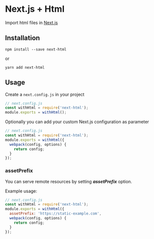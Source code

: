 # Next.js + Html

Import html files in [Next.js](https://github.com/zeit/next.js)

## Installation

```
npm install --save next-html
```

or

```
yarn add next-html
```

## Usage

Create a `next.config.js` in your project

```js
// next.config.js
const withHtml = require('next-html');
module.exports = withHtml();
```

Optionally you can add your custom Next.js configuration as parameter

```js
// next.config.js
const withHtml = require('next-html');
module.exports = withHtml({
  webpack(config, options) {
    return config;
  }
});
```

### assetPrefix

You can serve remote resources by setting **_assetPrefix_** option.

Example usage:

```js
// next.config.js
const withHtml = require('next-html');
module.exports = withHtml({
  assetPrefix: 'https://static-example.com',
  webpack(config, options) {
    return config;
  }
});
```